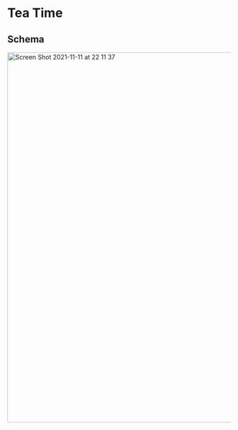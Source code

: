 # Tea Time

## Schema 
<img width="836" alt="Screen Shot 2021-11-11 at 22 11 37" src="https://user-images.githubusercontent.com/57773546/141413376-f007d028-cc4b-469d-b898-9fe00a077b0c.png">
